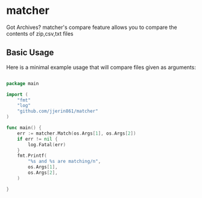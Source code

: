 # matcher
Got Archives? matcher's compare feature allows you to compare the contents of 
zip,csv,txt files

## Basic Usage
Here is a minimal example usage that will compare files given as arguments:

```go

package main

import (
    "fmt"
    "log"
    "github.com/jjerin861/matcher"
)

func main() {
	err := matcher.Match(os.Args[1], os.Args[2])
	if err != nil {
		log.Fatal(err)
	}
	fmt.Printf(
		"%s and %s are matching/n",
		os.Args[1],
		os.Args[2],
	)

}

```
